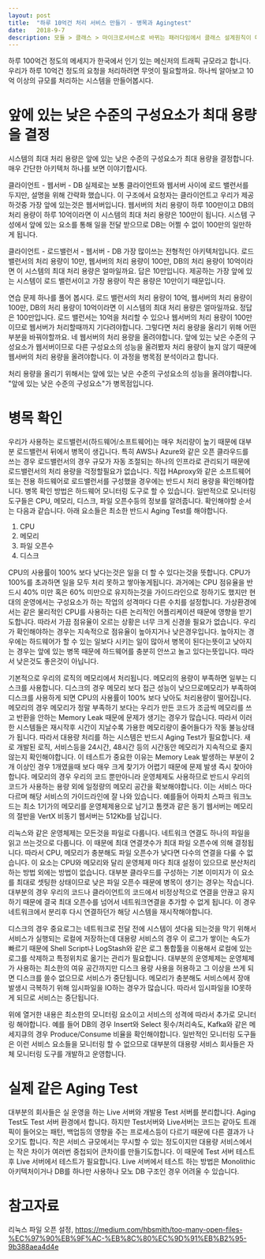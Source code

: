 ```yaml
---
layout: post
title:  "하루 10억건 처리 서비스 만들기 - 병목과 Agingtest"
date:   2018-9-7
description: 모듈 > 클래스 > 마이크로서비스로 바뀌는 패러다임에서 클래스 설계원칙이 마이크로서비스에는 어떻게 적용되는지 알아봅시다.
---
```


<p class="intro"><span class="dropcap">하</span>루 100억건 정도의 메세지가 한국에서 인기 있는 메신저의 트래픽 규모라고 합니다. 우리가 하루 10억건 정도의 요청을 처리하려면 무엇이 필요할까요. 하나씩 알아보고 10억 이상의 규모를 처리하는 시스템을 만들어봅시다.</p>

# 앞에 있는 낮은 수준의 구성요소가 최대 용량을 결정
시스템의 최대 처리 용량은 앞에 있는 낮은 수준의 구성요소가 최대 용량을 결정합니다. 매우 간단한 아키텍처 하나를 보면 이야기합시다.

클라이언트 - 웹서버 - DB
실제로는 보통 클라이언트와 웹서버 사이에 로드 밸런서를 두지만, 설명을 위해 간략화 했습니다. 이 구조에서 요청자는 클라이언트고 우리가 제공하것중 가장 앞에 있는것은 웹서버입니다. 웹서버의 처리 용량이 하루 100만이고 DB의 처리 용량이 하루 10억이라면 이 시스템의 최대 처리 용량은 100만이 됩니다. 시스템 구성에서 앞에 있는 요소를 통해 일을 전달 받으므로 DB는 어쩔 수 없이 100만의 일만하게 됩니다.

클라이언트 - 로드밸런서 - 웹서버 - DB
가장 많이쓰는 전형적인 아키텍처입니다. 로드 밸런서의 처리 용량이 10만, 웹서버의 처리 용량이 100만, DB의 처리 용량이 10억이라면 이 시스템의 최대 처리 용량은 얼마일까요. 답은 10만입니다. 제공하는 가장 앞에 있는 시스템이 로드 밸런서이고 가장 용량이 작은 용량은 10만이기 때문입니다.

연습 문제 하나를 풀어 봅시다. 로드 밸런서의 처리 용량이 10억, 웹서버의 처리 용량이 100만, DB의 처리 용량이 10억이라면 이 시스템의 최대 처리 용량은 얼마일까요. 정답은 100만입니다. 로드 밸런서는 10억을 처리할 수 있으나 웹서버의 처리 용량이 100만이므로 웹서버가 처리할때까지 기다려야합니다. 그렇다면 처리 용량을 올리기 위해 어떤 부분을 바꿔야할까요. 네 웹서버의 처리 용량을 올려야합니다. 앞에 있는 낮은 수준의 구성요소가 웹서버이므로 다른 구성요소의 성능을 올려봤자 처리 용량이 늘지 않기 때문에 웹서버의 처리 용량을 올려야합니다. 이 과정을 병목점 분석이라고 합니다.

처리 용량을 올리기 위해서는 앞에 있는 낮은 수준의 구성요소의 성능을 올려야합니다. "앞에 있는 낮은 수준의 구성요소"가 병목점입니다.

# 병목 확인
우리가 사용하는 로드밸런서(하드웨어/소프트웨어)는 매우 처리량이 높기 때문에 대부분 로드밸런서 뒤에서 병목이 생깁니다. 특히 AWS나 Azure와 같은 오픈 클라우드를 쓰는 경우 로드밸런서의 경우 규모가 자동 조절되는 하나의 인프라로 관리되기 때문에 로드밸런서의 처리 용량을 걱정할필요가 없습니다. 직접 HAproxy와 같은 소프트웨어 또는 전용 하드웨어로 로드밸런서를 구성했을 경우에는 반드시 처리 용량을 확인해야합니다. 병목 확인 방법은 하드웨어 모니터링 도구로 할 수 있습니다. 일반적으로 모니터링 도구들은 CPU, 메모리, 디스크, 파일 오픈수등의 정보를 알려줍니다. 확인해야할 순서는 다음과 같습니다. 아래 요소들은 최소한 반드시 Aging Test를 해야합니다.

1. CPU
2. 메모리
3. 파일 오픈수
4. 디스크

CPU의 사용률이 100% 보다 낮다는것은 일을 더 할 수 있다는것을 뜻합니다. CPU가 100%를 초과하면 일을 모두 처리 못하고 쌓아놓게됩니다. 과거에는 CPU 점유율을 반드시 40% 미만 혹은 60% 미만으로 유지하는것을 가이드라인으로 정하기도 했지만 현대의 운영에서는 구성요소가 하는 작업의 성격마다 다른 수치를 설정합니다. 가상환경에서는 같은 물리적인 CPU를 사용하는 다른 논리적인 어플리케이션 때문에 영향을 받기도합니다. 따라서 가끔 점유율이 오르는 상황은 너무 크게 신경쓸 필요가 없습니다. 우리가 확인해야하는 경우는 지속적으로 점유율이 높아지거나 낮은경우입니다. 높아지는 경우에는 하드웨어가 할 수 있는 일보다 시키는 일이 많아서 병목이 된다는뜻이고 낮아지는 경우는 앞에 있는 병목 때문에 하드웨어를 충분히 안쓰고 놀고 있다는뜻입니다. 따라서 낮은것도 좋은것이 아닙니다.

기본적으로 우리의 로직의 메모리에서 처리됩니다. 메모리의 용량이 부족하면 일부는 디스크를 사용합니다. 디스크의 경우 메모리 보다 접근 성능이 낮으므로메모리가 부족하여 디스크를 사용하게 되면 CPU의 사용률이 100% 보다 낮아도 처리용량이 떨어집니다. 메모리의 경우 메모리가 정말 부족하기 보다는 우리가 만든 코드가 조금씩 메모리를 쓰고 반환을 안하는 Memory Leak 때문에 문제가 생기는 경우가 많습니다. 따라서 이러한 시스템들은 재시작후 시간이 지날수록 가용한 메모리량이 줄어들다가 작동 불능상태가 됩니다. 따라서 대용량 처리를 하는 시스템은 반드시 Aging Test가 필요합니다. 새로 개발된 로직, 서비스등을 24시간, 48시간 등의 시간동안 메모리가 지속적으로 줄지 않는지 확인해야합니다. 이 테스트가 중요한 이유는 Memory Leak 발생하는 부분이 2개 이상인 경우 1개였을때 보다 매우 크게 찾기가 어렵기 때문에 문제 발생 즉시 찾아야합니다. 메모리의 경우 우리의 코드 뿐만아니라 운영체제도 사용하므로 반드시 우리의 코드가 사용하는 용량 외에 일정량의 메모리 공간을 확보해야합니다. 이는 서비스 마다 다르며 해당 서비스의 가이드라인에 잘 나와 있습니다. 예를들어 아파치 스파크 워크노드는 최소 1기가의 메모리를 운영체제용으로 남기고 톰캣과 같은 동기 웹서버는 메모리의 절반을 VertX 비동기 웹서버는 512Kb를 남깁니다.

리눅스와 같은 운영체제는 모든것을 파일로 다룹니다. 네트워크 연결도 하나의 파일을 읽고 쓰는것으로 다룹니다. 이 때문에 최대 연결갯수가 최대 파일 오픈수에 의해 결정됩니다. 따라서 CPU, 메모리가 충분해도 파일 오픈수가 낮다면 다수의 연결을 다룰 수 없습니다. 이 요소는 CPU와 메모리와 달리 운영체제 마다 최대 설정이 있으므로 분산처리 하는 방법 외에는 방법이 없습니다. 대부분 클라우드를 구성하는 기본 이미지가 이 요소를 최대로 셋팅한 상태이므로 낮은 파일 오픈수 때문에 병목이 생기는 경우는 작습니다. 대부분의 경우 우리의 코드나 클라이언트의 코드에서 비정상적으로 연결을 안끊고 유지하기 때문에 결국 최대 오픈수를 넘어서 네트워크연결을 추가할 수 없게 됩니다. 이 경우 네트워크에서 분리후 다시 연결하던가 해당 시스템을 재시작해야합니다.

디스크의 경우 중요로그는 네트워크로 전달 전에 시스템이 셧다움 되는것을 막기 위해서 서비스가 실행되는 로컬에 저장하는데 대용량 서비스의 경우 이 로그가 쌓이는 속도가 빠르기 때문에 Shell Script나 LogStash와 같은 로그 통합툴을 이용해서 로컬에 있는 로그를 삭제하고 특정위치로 옮기는 관리가 필요합니다. 대부분의 운영체제는 운영체제가 사용하는 최소한의 여유 공간까지만 디스크 용량 사용을 허용하고 그 이상을 쓰게 되면 디스크를 쓸수 없으므로 서비스가 중단됩니다. 메모리가 충분해도 서비스에서 장애 발생시 극복하기 위해 임시파일을 IO하는 경우가 많습니다. 따라서 임시파일을 IO못하게 되므로 서비스는 중단됩니다.

위에 열거한 내용은 최소한의 모니터링 요소이고 서비스의 성격에 따라서 추가로 모니터링 해야합니다. 예를 들어 DB의 경우 Insert와 Select 횟수/처리속도, Kafka와 같은 메세지큐의 경우 Produce/Consume 비율을 확인해야합니다. 일반적인 모니터링 도구들은 이런 서비스 요소들을 모니터링 할 수 없으므로 대부분의 대용량 서비스 회사들은 자체 모니터링 도구를 개발하고 운영합니다.

# 실제 같은 Aging Test
대부분의 회사들은 실 운영을 하는 Live 서버와 개발용 Test 서버를 분리합니다. Aging Test도 Test 서버 환경에서 합니다. 하지만 Test서버와 Live서버는 코드는 같아도 트래픽이 들어오는 패턴, 백업등의 영향을 주는 프로세스등이 다르기 때문에 다른 결과가 나오기도 합니다. 작은 서비스 규모에서는 무시할 수 있는 정도이지만 대용량 서비스에서는 작은 차이가 여러번 중첩되어 큰차이를 만들기도합니다. 이 때문에 Test 서버 테스트후 Live 서버에서 테스트가 필요합니다. Live 서버에서 테스트 하는 방법은 Monolithic 아키텍처이거나 DB를 하나만 사용하나 모노 DB 구조인 경우 어려울 수 있습니다.

# 참고자료

리눅스 파일 오픈 설정, https://medium.com/hbsmith/too-many-open-files-%EC%97%90%EB%9F%AC-%EB%8C%80%EC%9D%91%EB%B2%95-9b388aea4d4e
